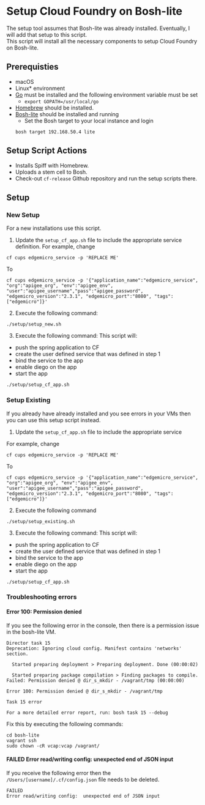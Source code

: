 # Setup Cloud Foundry on Bosh-lite
The setup tool assumes that Bosh-lite was already installed.  Eventually, I will add that setup to this script.  
This script will install all the necessary components to setup Cloud Foundry on Bosh-lite.

## Prerequisties
* macOS
* Linux* environment
* [Go](https://golang.org/dl/) must be installed and the following environment variable must be set
  * `export GOPATH=/usr/local/go`
* [Homebrew](https://brew.sh/) should be installed.
* [Bosh-lite](https://github.com/cloudfoundry/bosh-lite) should be installed and running
  * Set the Bosh target to your local instance and login
  ```
  bosh target 192.168.50.4 lite
  ```

## Setup Script Actions
* Installs Spiff with Homebrew.
* Uploads a stem cell to Bosh.
* Check-out `cf-release` Github repository and run the setup scripts there.

## Setup

### New Setup
For a new installations use this script.

1. Update the `setup_cf_app.sh` file to include the appropriate service definition.
For example, change
```
cf cups edgemicro_service -p 'REPLACE ME'
```

To

```
cf cups edgemicro_service -p '{"application_name":"edgemicro_service", "org":"apigee_org", "env":"apigee_env", "user":"apigee_username","pass":"apigee_password", "edgemicro_version":"2.3.1", "edgemicro_port":"8080", "tags": ["edgemicro"]}'
```

2. Execute the following command:
```
./setup/setup_new.sh
```

3. Execute the following command:
This script will:
* push the spring application to CF
* create the user defined service that was defined in step 1
* bind the service to the app
* enable diego on the app
* start the app

```
./setup/setup_cf_app.sh
```

### Setup Existing
If you already have already installed and you see errors in your VMs then you can use this setup script instead.

1. Update the `setup_cf_app.sh` file to include the appropriate service

For example, change
```
cf cups edgemicro_service -p 'REPLACE ME'
```

To

```
cf cups edgemicro_service -p '{"application_name":"edgemicro_service", "org":"apigee_org", "env":"apigee_env", "user":"apigee_username","pass":"apigee_password", "edgemicro_version":"2.3.1", "edgemicro_port":"8080", "tags": ["edgemicro"]}'
```


2. Execute the following command
```
./setup/setup_existing.sh
```

3. Execute the following command:
This script will:
* push the spring application to CF
* create the user defined service that was defined in step 1
* bind the service to the app
* enable diego on the app
* start the app

```
./setup/setup_cf_app.sh
```

### Troubleshooting errors

#### Error 100: Permission denied
If you see the following error in the console, then there is a permission issue in the bosh-lite VM.

```
Director task 15
Deprecation: Ignoring cloud config. Manifest contains 'networks' section.

  Started preparing deployment > Preparing deployment. Done (00:00:02)

  Started preparing package compilation > Finding packages to compile. Failed: Permission denied @ dir_s_mkdir - /vagrant/tmp (00:00:00)

Error 100: Permission denied @ dir_s_mkdir - /vagrant/tmp

Task 15 error

For a more detailed error report, run: bosh task 15 --debug
```

Fix this by executing the following commands:
```
cd bosh-lite
vagrant ssh
sudo chown -cR vcap:vcap /vagrant/
```

#### FAILED Error read/writing config:  unexpected end of JSON input

If you receive the following error then the `/Users/[username]/.cf/config.json` file needs to be deleted.
```
FAILED
Error read/writing config:  unexpected end of JSON input
```
